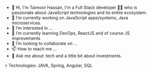 - 👋 Hi, 
I'm Taimoor Hassan, I'm a Full Stack developer 👨‍💻 who is passionate about JavaScript technologies and its entire ecosystem.
- 🔭 I’m currently working on JavaScript apps/systems, Java microservices.
- 👀 I’m interested in ...
- 🌱 I’m currently learning DevOps, ReactJS and of course JS improvements
- 💞️ I’m looking to collaborate on ...
- 📫 How to reach me ...
- 💬 Ask me about: tech and a little bit about investments.

⚡ Technologies: JAVA, Spring, Angular, SQL 


<!---
thassan66/thassan66 is a ✨ special ✨ repository because its `README.md` (this file) appears on your GitHub profile.
You can click the Preview link to take a look at your changes.
--->
